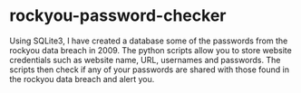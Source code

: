 # rockyou-password-checker
Using SQLite3, I have created a database some of the passwords from the rockyou data breach in 2009. The python scripts allow you to store website credentials such as website name, URL, usernames and passwords. The scripts then check if any of your passwords are shared with those found in the rockyou data breach and alert you.
